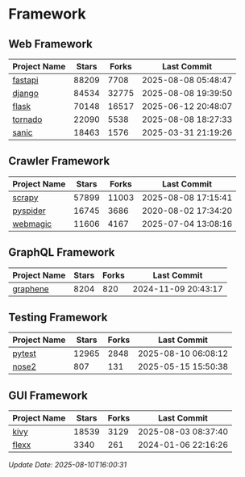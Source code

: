 # Framework

## Web Framework
| Project Name | Stars | Forks | Last Commit |
| ------------ | ----- | ----- | ----------- |
| [fastapi](https://github.com/fastapi/fastapi) | 88209 | 7708 | 2025-08-08 05:48:47 |
| [django](https://github.com/django/django) | 84534 | 32775 | 2025-08-08 19:39:50 |
| [flask](https://github.com/pallets/flask) | 70148 | 16517 | 2025-06-12 20:48:07 |
| [tornado](https://github.com/tornadoweb/tornado) | 22090 | 5538 | 2025-08-08 18:27:33 |
| [sanic](https://github.com/sanic-org/sanic) | 18463 | 1576 | 2025-03-31 21:19:26 |

## Crawler Framework
| Project Name | Stars | Forks | Last Commit |
| ------------ | ----- | ----- | ----------- |
| [scrapy](https://github.com/scrapy/scrapy) | 57899 | 11003 | 2025-08-08 17:15:41 |
| [pyspider](https://github.com/binux/pyspider) | 16745 | 3686 | 2020-08-02 17:34:20 |
| [webmagic](https://github.com/code4craft/webmagic) | 11606 | 4167 | 2025-07-04 13:08:16 |

## GraphQL Framework
| Project Name | Stars | Forks | Last Commit |
| ------------ | ----- | ----- | ----------- |
| [graphene](https://github.com/graphql-python/graphene) | 8204 | 820 | 2024-11-09 20:43:17 |

## Testing Framework
| Project Name | Stars | Forks | Last Commit |
| ------------ | ----- | ----- | ----------- |
| [pytest](https://github.com/pytest-dev/pytest) | 12965 | 2848 | 2025-08-10 06:08:12 |
| [nose2](https://github.com/nose-devs/nose2) | 807 | 131 | 2025-05-15 15:50:38 |

## GUI Framework
| Project Name | Stars | Forks | Last Commit |
| ------------ | ----- | ----- | ----------- |
| [kivy](https://github.com/kivy/kivy) | 18539 | 3129 | 2025-08-03 08:37:40 |
| [flexx](https://github.com/flexxui/flexx) | 3340 | 261 | 2024-01-06 22:16:26 |

*Update Date: 2025-08-10T16:00:31*